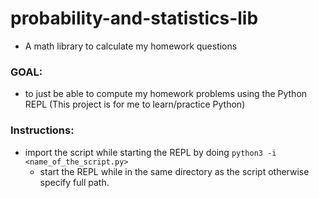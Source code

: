 # probability-and-statistics-lib
- A math library to calculate my homework questions
### GOAL: 
- to just be able to compute my homework problems using the Python REPL
(This project is for me to learn/practice Python)

### Instructions:
- import the script while starting the REPL by doing
`
python3 -i <name_of_the_script.py>
`
	- start the REPL while in the same directory as the script otherwise specify full path.
